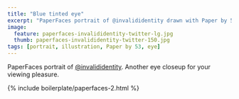 ```yaml
---
title: "Blue tinted eye"
excerpt: "PaperFaces portrait of @invalididentity drawn with Paper by 53 on an iPad."
image: 
  feature: paperfaces-invalididentity-twitter-lg.jpg
  thumb: paperfaces-invalididentity-twitter-150.jpg
tags: [portrait, illustration, Paper by 53, eye]
---
```


PaperFaces portrait of [@invalididentity](http://twitter.com/invalididentity). Another eye closeup for your viewing pleasure.

{% include boilerplate/paperfaces-2.html %}
